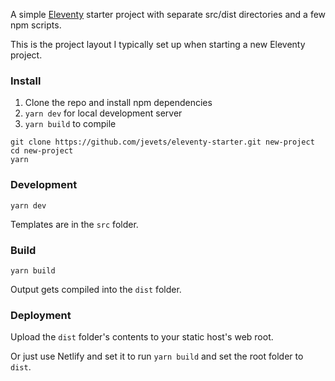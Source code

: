 A simple [Eleventy](https://www.11ty.io/) starter project with separate src/dist directories and a few npm scripts.

This is the project layout I typically set up when starting a new Eleventy project.

### Install

1. Clone the repo and install npm dependencies
1. `yarn dev` for local development server
1. `yarn build` to compile

```
git clone https://github.com/jevets/eleventy-starter.git new-project
cd new-project
yarn
```

### Development

`yarn dev`

Templates are in the `src` folder.

### Build

`yarn build`

Output gets compiled into the `dist` folder.

### Deployment

Upload the `dist` folder's contents to your static host's web root.

Or just use Netlify and set it to run `yarn build` and set the root folder to `dist`.

